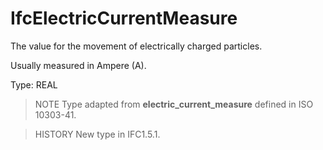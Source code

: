 # IfcElectricCurrentMeasure

The value for the movement of electrically charged particles.<!-- end of definition -->

Usually measured in Ampere (A).

Type: REAL

> NOTE Type adapted from **electric_current_measure** defined in ISO 10303-41.

> HISTORY New type in IFC1.5.1.
